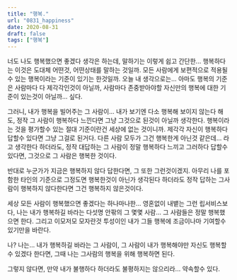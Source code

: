 ```yaml
---
title: "행복."
url: "0831_happiness"
date: 2020-08-31
draft: false
tags: ["행복"]
---
```

너도 나도 행복했으면 좋겠다 생각은 하는데,
말하기는 이렇게 쉽고 간단한... 행복하다는 이것은 도대체 어떤것, 어떤상태를 말하는 것일까.
모든 사람에게 보편적으로 적용될수 있는 행복이라는 기준이 있기는 한것일까.
오늘 내 생각으로는... 아마도 행복의 기준은 사람마다 다 제각각인것이 아닐까,
사람마다 존중받아야할 자신만의 행복에 대한 기준이 있는것이 아닐까... 싶다.

그러니, 내가 행복을 빌어주는 그 사람이...
내가 보기엔 다소 행복해 보이지 않는다 해도,
정작 그 사람이 행복하다 느낀다면 그냥 그것으로 된것이 아닐까 생각한다.
행복이라는 것을 평가할수 있는 절대 기준이란건 세상에 없는 것이니까.
제각각 자신이 행복하다 답할수 있다면 그냥 그걸로 된거다.
다른 사람 모두가 그건 행복한게 아닌것 같은데... 라고 생각한다 하더라도,
정작 대답하는 그 사람이 정말 행복하다 느끼고 그러하다 답할수 있다면,
그것으로 그 사람은 행복한 것이다.

반대로 누군가가 지금은 행복하지 않다 답한다면, 그 또한 그런것이겠지.
아무리 나를 포함한 타인의 기준으로 그정도면 행복한것이 아닌가 생각된다 하더라도
정작 답하는 그사람이 행복하지 않다한다면 그건 행복하지 않은것이다.

세상 모든 사람이 행복했으면 좋겠다는
하나마나한... 영혼없이 내뱉는 그런 립서비스보다,
나는 내가 행복하길 바라는 다섯명 안팎의 그 몇몇 사람...
그 사람들은 정말 행복했으면 한다.
그리고 이모저모 모자란것 투성이인 내가 그들 행복에
조금이나마 기여할수 있기만을 바란다.

나? 나는... 내가 행복하길 바라는 그 사람이,
그 사람이 내가 행복해야만 자신도 행복할수 있겠다 한다면,
그때 나는 그사람의 행복을 위해 행복하면 된다.

그렇지 않다면, 만약 내가 불행하다 하더라도 불평하지는 않으리라...
약속할수 있다.
